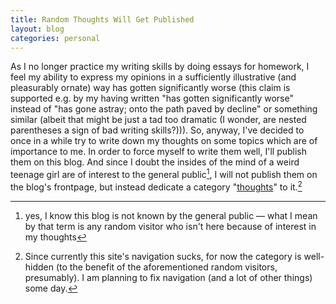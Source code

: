 ```yaml
---
title: Random Thoughts Will Get Published
layout: blog
categories: personal
---
```


As I no longer practice my writing skills by doing essays for homework, I feel my ability to express my opinions in a sufficiently illustrative (and pleasurably ornate) way has gotten significantly worse (this claim is supported e.g. by my having written "has gotten significantly worse" instead of "has gone astray; onto the path paved by decline" or something similar (albeit that might be just a tad too dramatic (I wonder, are nested parentheses a sign of bad writing skills?))). So, anyway, I've decided to once in a while try to write down my thoughts on some topics which are of importance to me. In order to force myself to write them well, I'll publish them on this blog. And since I doubt the insides of the mind of a weird teenage girl are of interest to the general public[^public], I will not publish them on the blog's frontpage, but instead dedicate a category "[thoughts](/thoughts)" to it.[^navigation]

<!--more-->

[^public]: yes, I know this blog is not known by the general public — what I mean by that term is any random visitor who isn't here because of interest in my thoughts
[^navigation]: Since currently this site's navigation sucks, for now the category is well-hidden (to the benefit of the aforementioned random visitors, presumably). I am planning to fix navigation (and a lot of other things) some day.
